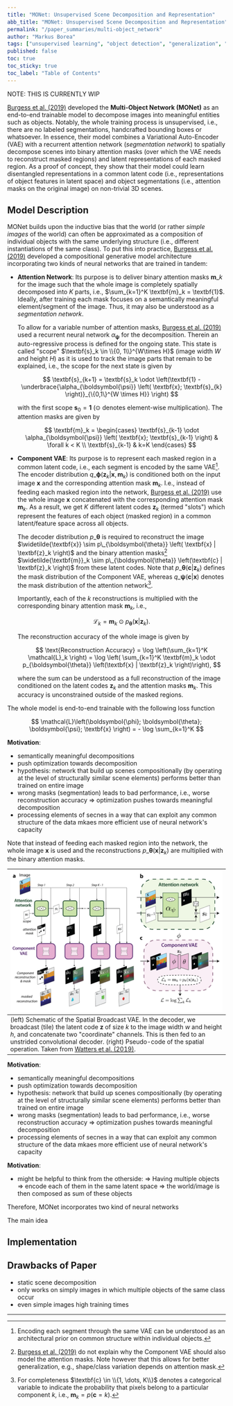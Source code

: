 ```yaml
---
title: "MONet: Unsupervised Scene Decomposition and Representation"
abb_title: "MONet: Unsupervised Scene Decomposition and Representation"
permalink: "/paper_summaries/multi-object_network"
author: "Markus Borea"
tags: ["unsupervised learning", "object detection", "generalization", "varational autoencoder"]
published: false
toc: true
toc_sticky: true
toc_label: "Table of Contents"
---
```


NOTE: THIS IS CURRENTLY WIP

[Burgess et al. (2019)](https://arxiv.org/abs/1901.11390) developed
the **Multi-Object Network (MONet)** as an end-to-end trainable model to
decompose images into meaningful entities such as objects. Notably,
the whole training process is unsupervised, i.e., there are no labeled
segmentations, handcrafted bounding boxes or whatsoever. In essence,
their model combines a Variational Auto-Encoder (VAE) with a recurrent
attention network (*segmentation network*) to spatially decompose
scenes into binary attention masks (over which the VAE needs to
reconstruct masked regions) and latent representations of each masked
region. As a proof of concept, they show that their model could learn
disentangled representations in a common latent code (i.e.,
representations of object features in latent space) and object
segmentations (i.e., attention masks on the original image) on
non-trivial 3D scenes. 

## Model Description

MONet builds upon the inductive bias that the world (or rather
*simple images* of the world) can often be approximated as a composition of
individual objects with the same underlying structure (i.e., different
instantiations of the same class). To put this into practice, [Burgess
et al. (2019)](https://arxiv.org/abs/1901.11390) developed a 
compositional generative model architecture incorporating two kinds of
neural networks that are trained in tandem:

* **Attention Network**: Its purpose is to deliver binary attention
  masks $\textbf{m}\_k$ for the image such that the whole image is
  completely spatially decomposed into $K$ parts, i.e., $\sum_{k=1}^K
  \textbf{m}_k = \textbf{1}$. Ideally, after training each mask focuses on a
  semantically meaningful element/segment of the image. 
  Thus, it may also be understood as a *segmentation network*.
  
  To allow for a variable number of attention masks, [Burgess et al.
  (2019)](https://arxiv.org/abs/1901.11390) used a
  recurrent neural network $\alpha_{\boldsymbol{\psi}}$ for the
  decomposition. Therein an auto-regressive process is defined for the
  ongoing state. 
  This state is called "scope" $\textbf{s}_k \in \\{0, 1\\}^{W\times
  H}$ (image width $W$ and height $H$) as it is
  used to track the image parts that remain to be explained, i.e., the
  scope for the next state is given by 

  $$
     \textbf{s}_{k+1} = \textbf{s}_k \odot \left(\textbf{1} -
  \underbrace{\alpha_{\boldsymbol{\psi}} \left( \textbf{x};
  \textbf{s}_{k} \right)}_{\{0,1\}^{W \times H}} \right)
  $$

  with the first scope $\textbf{s}_0 = \textbf{1}$ ($\odot$ denotes
  element-wise multiplication). The attention
  masks are given by
  
  $$
    \textbf{m}_k  = \begin{cases} \textbf{s}_{k-1} \odot
    \alpha_{\boldsymbol{\psi}} \left( \textbf{x}; \textbf{s}_{k-1}
    \right) & \forall k < K \\ 
    \textbf{s}_{k-1} & k=K \end{cases}
  $$
  
* **Component VAE**: Its purpose is to represent each masked region in a
  common latent code, i.e., each segment is encoded by the same
  VAE[^1]. The encoder distribution $q\_{\boldsymbol{\phi}}
  \left(\textbf{z}_k | \textbf{x}, \textbf{m}_k\right)$
  is conditioned both on the input image $\textbf{x}$ and the corresponding attention mask
  $\textbf{m}_k$. I.e., instead of feeding each masked region into the
  network, [Burgess et al. (2019)](https://arxiv.org/abs/1901.11390)
  use the whole image $\textbf{x}$ concatenated with the corresponding
  attention mask $\textbf{m}_k$. As a result, we get $K$ different
  latent codes $\textbf{z}_k$ (termed "slots") which represent the
  features of each object (masked region) in a common latent/feature
  space across all objects.
  
  The decoder distribution $p\_{\boldsymbol{\theta}}$ is required to reconstruct the image
  $\widetilde{\textbf{x}} \sim p\_{\boldsymbol{\theta}} \left( \textbf{x} | \textbf{z}_k \right)$
  and the binary attention masks[^2] $\widetilde{\textbf{m}}_k \sim p\_{\boldsymbol{\theta}}
  \left(\textbf{c} | \textbf{z}_k \right)$ from these latent codes.
  Note that $p\_{\boldsymbol{\theta}} \left(\textbf{c} | \textbf{z}_k
  \right)$ defines the mask distribution of the Component VAE, whereas
  $q\_{\boldsymbol{\psi}} \left(\textbf{c} | \textbf{x}\right)$
  denotes the mask distribution of the attention network[^3]. 
  
  Importantly, each of the $k$ reconstructions is multiplied with the
  corresponding binary attention mask $\textbf{m}_k$, i.e., 
  
  $$
     \mathcal{L}_k = \textbf{m}_k \odot p_{\boldsymbol{\theta}} \left(
     \textbf{x} | \textbf{z}_k
     \right).
  $$
  
  The reconstruction accuracy of the whole image is given by
  
  $$
  \text{Reconstruction Accuracy} = \log \left(\sum_{k=1}^K
  \mathcal{L}_k \right) = \log \left( \sum_{k=1}^K \textbf{m}_k \odot p_{\boldsymbol{\theta}} \left(\textbf{x} | \textbf{z}_k \right)\right),
  $$
  
  where the sum can be understood as a full reconstruction of the
  image conditioned on the latent codes $\textbf{z}_k$ and the
  attention masks $\textbf{m}_k$. This accuracy is unconstrained
  outside of the masked regions. 
  
The whole model is end-to-end trainable with the following loss
function 

$$
\mathcal{L}\left(\boldsymbol{\phi}; \boldsymbol{\theta};
\boldsymbol{\psi}; \textbf{x} \right) = - \log \sum_{k=1}^K
$$
  
  
[^1]: Encoding each segment through the same VAE can be understood as
    an architectural prior on common structure within individual
    objects. 
  
[^2]: [Burgess et al. (2019)](https://arxiv.org/abs/1901.11390) do not
    explain why the Component VAE should also model the attention
    masks. Note however that this allows for better generalization,
    e.g., shape/class variation depends on attention mask. 


[^3]: For completeness $\textbf{c} \in \\{1, \dots, K\\}$ denotes a
    categorical variable to indicate the probability that pixels
    belong to a particular component $k$, i.e., $\textbf{m}_k =
    p(\textbf{c} = k)$. 
    
**Motivation**: 



  - semantically meaningful decompositions
  - push optimization towards decomposition
  - hypothesis: network that build up scenes compositionally (by
    operating at the level of structurally similar scene elements)
    performs better than trained on entire image
  - wrong masks (segmentation) leads to bad performance, i.e., worse
    reconstruction accuracy 
    => optimization pushes towards meaningful decomposition
  - processing elements of secnes in a way that can exploit any common
    structure of the data mkaes more efficient use of neural network's capacity
  
  
  
  
  Note that instead of
  feeding each masked region into the network, the whole image
  $\textbf{x}$ is used and the reconstructions $p\_{\boldsymbol{\theta}}
  \left( \textbf{x} | \textbf{z}_k \right)$ are multiplied with the
  binary attention masks. 
  
  
  


| ![Schematic of MONet](/assets/img/04_MONet/MONet_schematic.png "Schematic of MONet") |
| :--         |
| (left) Schematic of the Spatial Broadcast VAE. In the decoder, we broadcast (tile) the latent code $\textbf{z}$ of size $k$ to the image width $w$ and height $h$, and concatenate two "coordinate" channels. This is then fed to an unstrided convolutional decoder. (right) Pseudo-code of the spatial operation. Taken from [Watters et al. (2019)](https://arxiv.org/abs/1901.07017).|


**Motivation**: 
  - semantically meaningful decompositions
  - push optimization towards decomposition
  - hypothesis: network that build up scenes compositionally (by
    operating at the level of structurally similar scene elements)
    performs better than trained on entire image
  - wrong masks (segmentation) leads to bad performance, i.e., worse
    reconstruction accuracy 
    => optimization pushes towards meaningful decomposition
  - processing elements of secnes in a way that can exploit any common
    structure of the data mkaes more efficient use of neural network's capacity
  
  
  
**Motivation**:

- might be helpful to think from the otherside:
=> Having multiple objects => encode each of them in the same latent
space
=> the world/image is then composed as sum of these objects

Therefore, MONet incorporates
two kind of neural networks 




The main idea




## Implementation


## Drawbacks of Paper

* static scene decomposition
* only works on simply images in which multiple objects of the same
class occur
* even simple images high training times

--------------------------------------------------------------------------------------------
